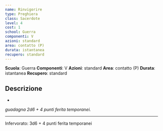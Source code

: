 ```yaml
---
name: Rinvigorire
type: Preghiera
class: Sacerdote
level: 4
cost: 1
school: Guerra
componenti: V
azioni: standard
area: contatto (P)
durata: istantanea
recupero: standard
---
```

**Scuola**: Guerra
**Componenti**: V
**Azioni**: standard
**Area**: contatto (P)
**Durata**: istantanea
**Recupero**: standard

**Descrizione**
-

-

*guadagna 2d6 + 4 punti ferita temporanei.*

---

Infervorato: 3d6 + 4 punti ferita temporanei